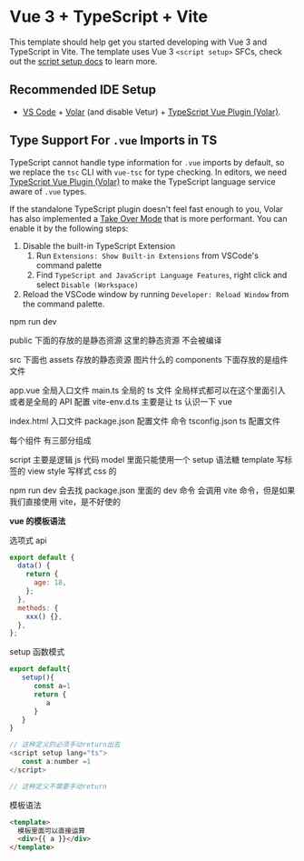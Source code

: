 # Vue 3 + TypeScript + Vite

This template should help get you started developing with Vue 3 and TypeScript in Vite. The template uses Vue 3 `<script setup>` SFCs, check out the [script setup docs](https://v3.vuejs.org/api/sfc-script-setup.html#sfc-script-setup) to learn more.

## Recommended IDE Setup

- [VS Code](https://code.visualstudio.com/) + [Volar](https://marketplace.visualstudio.com/items?itemName=Vue.volar) (and disable Vetur) + [TypeScript Vue Plugin (Volar)](https://marketplace.visualstudio.com/items?itemName=Vue.vscode-typescript-vue-plugin).

## Type Support For `.vue` Imports in TS

TypeScript cannot handle type information for `.vue` imports by default, so we replace the `tsc` CLI with `vue-tsc` for type checking. In editors, we need [TypeScript Vue Plugin (Volar)](https://marketplace.visualstudio.com/items?itemName=Vue.vscode-typescript-vue-plugin) to make the TypeScript language service aware of `.vue` types.

If the standalone TypeScript plugin doesn't feel fast enough to you, Volar has also implemented a [Take Over Mode](https://github.com/johnsoncodehk/volar/discussions/471#discussioncomment-1361669) that is more performant. You can enable it by the following steps:

1. Disable the built-in TypeScript Extension
   1. Run `Extensions: Show Built-in Extensions` from VSCode's command palette
   2. Find `TypeScript and JavaScript Language Features`, right click and select `Disable (Workspace)`
2. Reload the VSCode window by running `Developer: Reload Window` from the command palette.

npm run dev

public 下面的存放的是静态资源
这里的静态资源 不会被编译

src 下面也 assets 存放的静态资源 图片什么的
components 下面存放的是组件文件

app.vue 全局入口文件
main.ts 全局的 ts 文件 全局样式都可以在这个里面引入 或者是全局的 API 配置
vite-env.d.ts 主要是让 ts 认识一下 vue

index.html 入口文件
package.json 配置文件 命令
tsconfig.json ts 配置文件

每个组件 有三部分组成

script 主要是逻辑 js 代码 model 里面只能使用一个 setup 语法糖
template 写标签的 view
style 写样式 css 的

npm run dev 会去找 package.json 里面的 dev 命令
会调用 vite 命令，但是如果我们直接使用 vite，是不好使的

**vue 的模板语法**

选项式 api

```javascript
export default {
  data() {
    return {
      age: 18,
    };
  },
  methods: {
    xxx() {},
  },
};
```

setup 函数模式

```javascript
export default{
   setup(){
      const a=1
      return {
         a
      }
   }
}

// 这种定义的必须手动return出去
<script setup lang="ts">
   const a:number =1
</script>

// 这种定义不需要手动return
```

模板语法

```html
<template>
  模板里面可以直接运算
  <div>{{ a }}</div>
</template>
```
